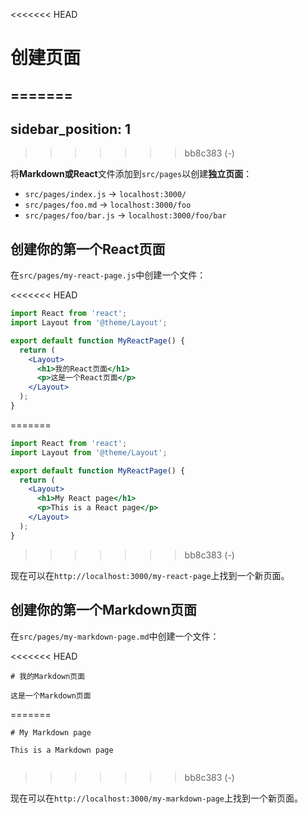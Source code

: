 <<<<<<< HEAD
# 创建页面
=======
---
sidebar_position: 1
---
>>>>>>> bb8c383 (-)

将**Markdown或React**文件添加到`src/pages`以创建**独立页面**：

- `src/pages/index.js` -> `localhost:3000/`
- `src/pages/foo.md` -> `localhost:3000/foo`
- `src/pages/foo/bar.js` -> `localhost:3000/foo/bar`

## 创建你的第一个React页面

在`src/pages/my-react-page.js`中创建一个文件：

<<<<<<< HEAD
```jsx title="src/pages/my-react-page.js"
import React from 'react';
import Layout from '@theme/Layout';

export default function MyReactPage() {
  return (
    <Layout>
      <h1>我的React页面</h1>
      <p>这是一个React页面</p>
    </Layout>
  );
}
```
=======
```jsx title="src/pages/my-react-page.js"
import React from 'react';
import Layout from '@theme/Layout';

export default function MyReactPage() {
  return (
    <Layout>
      <h1>My React page</h1>
      <p>This is a React page</p>
    </Layout>
  );
}

```
>>>>>>> bb8c383 (-)

现在可以在`http://localhost:3000/my-react-page`上找到一个新页面。

## 创建你的第一个Markdown页面

在`src/pages/my-markdown-page.md`中创建一个文件：

<<<<<<< HEAD
```mdx title="src/pages/my-markdown-page.md"
# 我的Markdown页面

这是一个Markdown页面
```
=======
```mdx title="src/pages/my-markdown-page.md"
# My Markdown page

This is a Markdown page


```
>>>>>>> bb8c383 (-)

现在可以在`http://localhost:3000/my-markdown-page`上找到一个新页面。